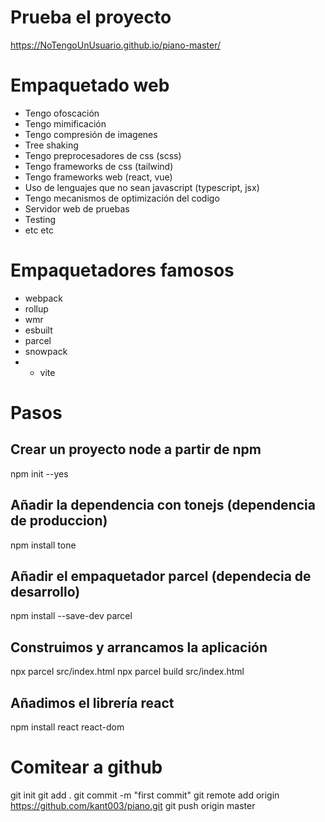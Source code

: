 # Prueba el proyecto

https://NoTengoUnUsuario.github.io/piano-master/


# Empaquetado web

- Tengo ofoscación
- Tengo mimificación
- Tengo compresión de imagenes
- Tree shaking
- Tengo preprocesadores de css (scss)
- Tengo frameworks de css (tailwind)
- Tengo frameworks web (react, vue)
- Uso de lenguajes que no sean javascript (typescript, jsx)
- Tengo mecanismos de optimización del codigo
- Servidor web de pruebas
- Testing
- etc etc


# Empaquetadores famosos

- webpack
- rollup
- wmr
- esbuilt
- parcel
- snowpack
- * vite


# Pasos

## Crear un proyecto node a partir de npm
npm init --yes

## Añadir la dependencia con tonejs (dependencia de produccion)
npm install tone

## Añadir el empaquetador parcel (dependecia de desarrollo)

npm install --save-dev parcel


## Construimos y arrancamos la aplicación 
npx parcel src/index.html
npx parcel build src/index.html


## Añadimos el librería react
npm install react react-dom


# Comitear a github
git init
git add .
git commit -m "first commit"
git remote add origin https://github.com/kant003/piano.git
git push origin master
